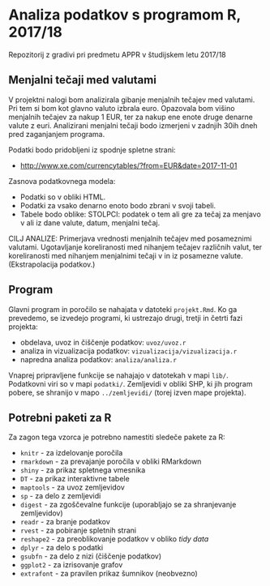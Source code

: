 # Analiza podatkov s programom R, 2017/18

Repozitorij z gradivi pri predmetu APPR v študijskem letu 2017/18

## Menjalni tečaji med valutami

V projektni nalogi bom analizirala gibanje menjalnih tečajev med valutami. Pri tem si bom kot glavno valuto izbrala euro. Opazovala bom višino menjalnih tečajev za nakup 1 EUR, ter za nakup ene enote druge denarne valute z euri. Analizirani menjalni tečaji bodo izmerjeni v zadnjih 30ih dneh pred zaganjanjem programa.

Podatki bodo pridobljeni iz spodnje spletne strani:
* http://www.xe.com/currencytables/?from=EUR&date=2017-11-01

Zasnova podatkovnega modela:
* Podatki so v obliki HTML.
* Podatki za vsako denarno enoto bodo zbrani v svoji tabeli.
* Tabele bodo oblike: STOLPCI: podatek o tem ali gre za tečaj za menjavo v ali iz dane valute, datum, menjalni tečaj.

CILJ ANALIZE: Primerjava vrednosti menjalnih tečajev med posameznimi valutami. Ugotavljanje koreliranosti med nihanjem tečajev različnih valut, ter koreliranosti med nihanjem menjalnimi tečaji v in iz posamezne valute. (Ekstrapolacija podatkov.)  


## Program

Glavni program in poročilo se nahajata v datoteki `projekt.Rmd`. Ko ga prevedemo,
se izvedejo programi, ki ustrezajo drugi, tretji in četrti fazi projekta:

* obdelava, uvoz in čiščenje podatkov: `uvoz/uvoz.r`
* analiza in vizualizacija podatkov: `vizualizacija/vizualizacija.r`
* napredna analiza podatkov: `analiza/analiza.r`

Vnaprej pripravljene funkcije se nahajajo v datotekah v mapi `lib/`. Podatkovni
viri so v mapi `podatki/`. Zemljevidi v obliki SHP, ki jih program pobere, se
shranijo v mapo `../zemljevidi/` (torej izven mape projekta).

## Potrebni paketi za R

Za zagon tega vzorca je potrebno namestiti sledeče pakete za R:

* `knitr` - za izdelovanje poročila
* `rmarkdown` - za prevajanje poročila v obliki RMarkdown
* `shiny` - za prikaz spletnega vmesnika
* `DT` - za prikaz interaktivne tabele
* `maptools` - za uvoz zemljevidov
* `sp` - za delo z zemljevidi
* `digest` - za zgoščevalne funkcije (uporabljajo se za shranjevanje zemljevidov)
* `readr` - za branje podatkov
* `rvest` - za pobiranje spletnih strani
* `reshape2` - za preoblikovanje podatkov v obliko *tidy data*
* `dplyr` - za delo s podatki
* `gsubfn` - za delo z nizi (čiščenje podatkov)
* `ggplot2` - za izrisovanje grafov
* `extrafont` - za pravilen prikaz šumnikov (neobvezno)
